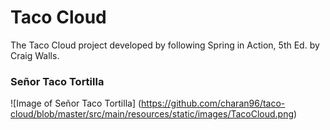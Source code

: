 # Taco Cloud

The Taco Cloud project developed by following Spring in Action, 5th Ed. by Craig Walls.

### Señor Taco Tortilla
![Image of Señor Taco Tortilla]
(https://github.com/charan96/taco-cloud/blob/master/src/main/resources/static/images/TacoCloud.png)